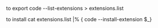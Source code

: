 to export 
code --list-extensions > extensions.list

to install
 cat extensions.list |% { code --install-extension $_}
